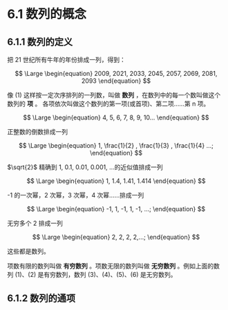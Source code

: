 # 6.1 数列的概念

## 6.1.1 数列的定义

把 21 世纪所有牛年的年份排成一列，得到：

$$
\Large
\begin{equation}
  2009, 2021, 2033, 2045, 2057, 2069, 2081, 2093
\end{equation}
$$

像 (1) 这样按一定次序排列的一列数，叫做 **数列** ，在数列中的每一个数叫做这个数列的 **项** 。
各项依次叫做这个数列的第一项(或首项)、第二项……第 n 项。

$$
\Large
\begin{equation}
  4, 5, 6, 7, 8, 9, 10...
\end{equation}
$$

正整数的倒数排成一列

$$
\Large
\begin{equation}
1, \frac{1}{2} , \frac{1}{3} , \frac{1}{4} ...; 
\end{equation}
$$

$\sqrt{2}$ 精确到 1, 0.1, 0.01, 0.001, ...的近似值排成一列

$$
\Large
\begin{equation}
1, 1.4, 1.41, 1.414
\end{equation}
$$

-1 的一次幂，2 次幂，3 次幂，4 次幂……排成一列

$$
\Large
\begin{equation}
-1, 1, -1, 1, -1, ...;
\end{equation}
$$

无穷多个 2 排成一列

$$
\Large
\begin{equation}
2, 2, 2, 2,...;
\end{equation}
$$

这些都是数列。

项数有限的数列叫做 **有穷数列** 。项数无限的数列叫做 **无穷数列** 。例如上面的数列 (1)、(2) 是有穷数列，数列 (3)、(4)、(5)、(6) 是无穷数列。

##  6.1.2 数列的通项






